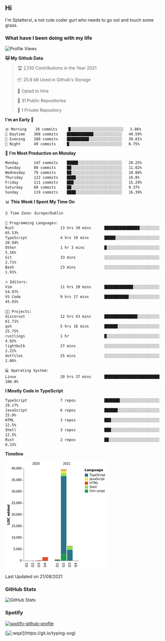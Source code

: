 ## Hi

I'm Splatterxl, a not cute coder gurl who needs to go out and touch some grass.

### What have I been doing with my life
<!--START_SECTION:waka-->
![Profile Views](http://img.shields.io/badge/Profile%20Views-6-blue)

**🐱 My Github Data** 

> 🏆 2,130 Contributions in the Year 2021
 > 
> 📦 25.9 kB Used in Github's Storage 
 > 
> 💼 Opted to Hire
 > 
> 📜 31 Public Repositories 
 > 
> 🔑 1 Private Repository 
 > 
**I'm an Early 🐤** 

```text
🌞 Morning    28 commits     █░░░░░░░░░░░░░░░░░░░░░░░░   3.86% 
🌆 Daytime    360 commits    ████████████░░░░░░░░░░░░░   49.59% 
🌃 Evening    289 commits    ██████████░░░░░░░░░░░░░░░   39.81% 
🌙 Night      49 commits     █░░░░░░░░░░░░░░░░░░░░░░░░   6.75%

```
📅 **I'm Most Productive on Monday** 

```text
Monday       147 commits    █████░░░░░░░░░░░░░░░░░░░░   20.25% 
Tuesday      80 commits     ██░░░░░░░░░░░░░░░░░░░░░░░   11.02% 
Wednesday    79 commits     ██░░░░░░░░░░░░░░░░░░░░░░░   10.88% 
Thursday     122 commits    ████░░░░░░░░░░░░░░░░░░░░░   16.8% 
Friday       111 commits    ███░░░░░░░░░░░░░░░░░░░░░░   15.29% 
Saturday     68 commits     ██░░░░░░░░░░░░░░░░░░░░░░░   9.37% 
Sunday       119 commits    ████░░░░░░░░░░░░░░░░░░░░░   16.39%

```


📊 **This Week I Spent My Time On** 

```text
⌚︎ Time Zone: Europe/Dublin

💬 Programming Languages: 
Rust                     13 hrs 30 mins      ████████████████░░░░░░░░░   65.53% 
TypeScript               4 hrs 19 mins       █████░░░░░░░░░░░░░░░░░░░░   20.94% 
Other                    1 hr 3 mins         █░░░░░░░░░░░░░░░░░░░░░░░░   5.16% 
Git                      33 mins             ░░░░░░░░░░░░░░░░░░░░░░░░░   2.71% 
Bash                     23 mins             ░░░░░░░░░░░░░░░░░░░░░░░░░   1.91%

🔥 Editors: 
Vim                      11 hrs 20 mins      █████████████░░░░░░░░░░░░   54.97% 
VS Code                  9 hrs 17 mins       ███████████░░░░░░░░░░░░░░   45.03%

🐱‍💻 Projects: 
discorust                12 hrs 43 mins      ███████████████░░░░░░░░░░   61.71% 
qsh                      5 hrs 18 mins       ██████░░░░░░░░░░░░░░░░░░░   25.75% 
rustlings                1 hr                █░░░░░░░░░░░░░░░░░░░░░░░░   4.92% 
lightbulb                27 mins             ░░░░░░░░░░░░░░░░░░░░░░░░░   2.22% 
dotfiles                 25 mins             ░░░░░░░░░░░░░░░░░░░░░░░░░   2.06%

💻 Operating System: 
Linux                    20 hrs 37 mins      █████████████████████████   100.0%

```

**I Mostly Code in TypeScript** 

```text
TypeScript               7 repos             ███████░░░░░░░░░░░░░░░░░░   29.17% 
JavaScript               6 repos             ██████░░░░░░░░░░░░░░░░░░░   25.0% 
HTML                     3 repos             ███░░░░░░░░░░░░░░░░░░░░░░   12.5% 
Shell                    3 repos             ███░░░░░░░░░░░░░░░░░░░░░░   12.5% 
Rust                     2 repos             ██░░░░░░░░░░░░░░░░░░░░░░░   8.33%

```


**Timeline**

![Chart not found](https://raw.githubusercontent.com/nearlySplat/nearlySplat/master/charts/bar_graph.png) 


 Last Updated on 21/08/2021
<!--END_SECTION:waka-->


### GitHub Stats
![GitHub Stats](https://github-readme-stats.vercel.app/api?username=nearlySplat&count_private=true&show_icons=true&theme=dark)

### Spotify
[![spotify-github-profile](https://spotify-github-profile.vercel.app/api/view?uid=4bpfhqbsq53u8bm0qckym0pb0&cover_image=true&theme=default)](https://spotify-github-profile.vercel.app/api/view?uid=4bpfhqbsq53u8bm0qckym0pb0&redirect=true)

[![:wqa!](https://readme-typing-svg.herokuapp.com?font=Fira+Code&color=aaaaaa&center=false&vCenter=false&lines=%3Awqa!)](https://git.io/typing-svg)
